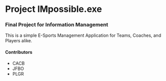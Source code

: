 # Project IMpossible.exe
### Final Project for Information Management
This is a simple E-Sports Management Application for Teams, Coaches, and Players alike.
#### Contributors
- CACB
- JFBO
- PLGR
